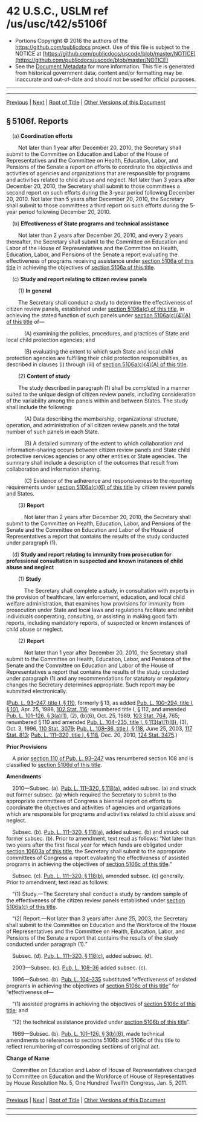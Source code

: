 ---
---

# 42 U.S.C., USLM ref /us/usc/t42/s5106f

* Portions Copyright © 2016 the authors of the https://github.com/publicdocs project.
  Use of this file is subject to the NOTICE at [https://github.com/publicdocs/uscode/blob/master/NOTICE](https://github.com/publicdocs/uscode/blob/master/NOTICE)
* See the [Document Metadata](././../../../../..//README.md) for more information.
  This file is generated from historical government data; content and/or formatting may be inaccurate and out-of-date and should not be used for official purposes.

----------
----------

[Previous](./../../../../..//us/usc/t42/ch67/schI/m__us_usc_t42_s5106e.md) | [Next](./../../../../..//us/usc/t42/ch67/schI/m__us_usc_t42_s5106f–1.md) | [Root of Title](./../../../../../) | [Other Versions of this Document](https://publicdocs.github.io/go/links?ns=uslm&ref=%2Fus%2Fusc%2Ft42%2Fs5106f)

## § 5106f. Reports

    (a) __Coordination efforts__ 

        Not later than 1 year after December 20, 2010, the Secretary shall submit to the Committee on Education and Labor of the House of Representatives and the Committee on Health, Education, Labor, and Pensions of the Senate a report on efforts to coordinate the objectives and activities of agencies and organizations that are responsible for programs and activities related to child abuse and neglect. Not later than 3 years after December 20, 2010, the Secretary shall submit to those committees a second report on such efforts during the 3-year period following December 20, 2010. Not later than 5 years after December 20, 2010, the Secretary shall submit to those committees a third report on such efforts during the 5-year period following December 20, 2010.

    (b) __Effectiveness of State programs and technical assistance__ 

        Not later than 2 years after December 20, 2010, and every 2 years thereafter, the Secretary shall submit to the Committee on Education and Labor of the House of Representatives and the Committee on Health, Education, Labor, and Pensions of the Senate a report evaluating the effectiveness of programs receiving assistance under [section 5106a of this title][/us/usc/t42/s5106a] in achieving the objectives of [section 5106a of this title][/us/usc/t42/s5106a].

    (c) __Study and report relating to citizen review panels__ 

        (1) __In general__ 

        The Secretary shall conduct a study to determine the effectiveness of citizen review panels, established under [section 5106a(c) of this title][/us/usc/t42/s5106a/c], in achieving the stated function of such panels under [section 5106a(c)(4)(A) of this title][/us/usc/t42/s5106a/c/4/A] of—

            (A) examining the policies, procedures, and practices of State and local child protection agencies; and

            (B) evaluating the extent to which such State and local child protection agencies are fulfilling their child protection responsibilities, as described in clauses (i) through (iii) of [section 5106a(c)(4)(A) of this title][/us/usc/t42/s5106a/c/4/A].

        (2) __Content of study__ 

        The study described in paragraph (1) shall be completed in a manner suited to the unique design of citizen review panels, including consideration of the variability among the panels within and between States. The study shall include the following:

            (A) Data describing the membership, organizational structure, operation, and administration of all citizen review panels and the total number of such panels in each State.

            (B) A detailed summary of the extent to which collaboration and information-sharing occurs between citizen review panels and State child protective services agencies or any other entities or State agencies. The summary shall include a description of the outcomes that result from collaboration and information sharing.

            (C) Evidence of the adherence and responsiveness to the reporting requirements under [section 5106a(c)(6) of this title][/us/usc/t42/s5106a/c/6] by citizen review panels and States.

        (3) __Report__ 

            Not later than 2 years after December 20, 2010, the Secretary shall submit to the Committee on Health, Education, Labor, and Pensions of the Senate and the Committee on Education and Labor of the House of Representatives a report that contains the results of the study conducted under paragraph (1).

    (d) __Study and report relating to immunity from prosecution for professional consultation in suspected and known instances of child abuse and neglect__ 

        (1) __Study__ 

            The Secretary shall complete a study, in consultation with experts in the provision of healthcare, law enforcement, education, and local child welfare administration, that examines how provisions for immunity from prosecution under State and local laws and regulations facilitate and inhibit individuals cooperating, consulting, or assisting in making good faith reports, including mandatory reports, of suspected or known instances of child abuse or neglect.

        (2) __Report__ 

            Not later than 1 year after December 20, 2010, the Secretary shall submit to the Committee on Health, Education, Labor, and Pensions of the Senate and the Committee on Education and Labor of the House of Representatives a report that contains the results of the study conducted under paragraph (1) and any recommendations for statutory or regulatory changes the Secretary determines appropriate. Such report may be submitted electronically.

([Pub. L. 93–247, title I, § 110][/us/pl/93/247/s110], formerly § 13, as added [Pub. L. 100–294, title I, § 101][/us/pl/100/294/s101], Apr. 25, 1988, [102 Stat. 116][/us/stat/102/116]; renumbered title I, § 112, and amended [Pub. L. 101–126, § 3(a)(1)][/us/pl/101/126/s3/a/1], (2), (b)(6), Oct. 25, 1989, [103 Stat. 764][/us/stat/103/764], 765; renumbered § 110 and amended [Pub. L. 104–235, title I, § 113(a)(1)(B)][/us/pl/104/235/s113/a/1/B], (3), Oct. 3, 1996, [110 Stat. 3079][/us/stat/110/3079]; [Pub. L. 108–36, title I, § 118][/us/pl/108/36/s118], June 25, 2003, [117 Stat. 813][/us/stat/117/813]; [Pub. L. 111–320, title I, § 118][/us/pl/111/320/s118], Dec. 20, 2010, [124 Stat. 3475][/us/stat/124/3475].)

 __Prior Provisions__ 

    A prior [section 110 of Pub. L. 93–247][/us/pl/93/247/s110] was renumbered section 108 and is classified to [section 5106d of this title][/us/usc/t42/s5106d].

 __Amendments__ 

    2010—Subsec. (a). [Pub. L. 111–320, § 118(a)][/us/pl/111/320/s118/a], added subsec. (a) and struck out former subsec. (a) which required the Secretary to submit to the appropriate committees of Congress a biennial report on efforts to coordinate the objectives and activities of agencies and organizations which are responsible for programs and activities related to child abuse and neglect.

    Subsec. (b). [Pub. L. 111–320, § 118(a)][/us/pl/111/320/s118/a], added subsec. (b) and struck out former subsec. (b). Prior to amendment, text read as follows: “Not later than two years after the first fiscal year for which funds are obligated under [section 10603a of this title][/us/usc/t42/s10603a], the Secretary shall submit to the appropriate committees of Congress a report evaluating the effectiveness of assisted programs in achieving the objectives of [section 5106c of this title][/us/usc/t42/s5106c].”

    Subsec. (c). [Pub. L. 111–320, § 118(b)][/us/pl/111/320/s118/b], amended subsec. (c) generally. Prior to amendment, text read as follows:

    “(1) Study.—The Secretary shall conduct a study by random sample of the effectiveness of the citizen review panels established under [section 5106a(c) of this title][/us/usc/t42/s5106a/c].

    “(2) Report.—Not later than 3 years after June 25, 2003, the Secretary shall submit to the Committee on Education and the Workforce of the House of Representatives and the Committee on Health, Education, Labor, and Pensions of the Senate a report that contains the results of the study conducted under paragraph (1).”

    Subsec. (d). [Pub. L. 111–320, § 118(c)][/us/pl/111/320/s118/c], added subsec. (d).

    2003—Subsec. (c). [Pub. L. 108–36][/us/pl/108/36] added subsec. (c).

    1996—Subsec. (b). [Pub. L. 104–235][/us/pl/104/235] substituted “effectiveness of assisted programs in achieving the objectives of [section 5106c of this title][/us/usc/t42/s5106c]” for “effectiveness of—

    “(1) assisted programs in achieving the objectives of [section 5106c of this title][/us/usc/t42/s5106c]; and

    “(2) the technical assistance provided under [section 5106b of this title][/us/usc/t42/s5106b]”.

    1989—Subsec. (b). [Pub. L. 101–126, § 3(b)(6)][/us/pl/101/126/s3/b/6], made technical amendments to references to sections 5106b and 5106c of this title to reflect renumbering of corresponding sections of original act.

 __Change of Name__ 

    Committee on Education and Labor of House of Representatives changed to Committee on Education and the Workforce of House of Representatives by House Resolution No. 5, One Hundred Twelfth Congress, Jan. 5, 2011.

----------

[Previous](./../../../../..//us/usc/t42/ch67/schI/m__us_usc_t42_s5106e.md) | [Next](./../../../../..//us/usc/t42/ch67/schI/m__us_usc_t42_s5106f–1.md) | [Root of Title](./../../../../../) | [Other Versions of this Document](https://publicdocs.github.io/go/links?ns=uslm&ref=%2Fus%2Fusc%2Ft42%2Fs5106f)

----------
----------

[/us/usc/t42/s5106a]: https://publicdocs.github.io/go/links?ns=uslm&ref=%2Fus%2Fusc%2Ft42%2Fs5106a
[/us/usc/t42/s5106a]: https://publicdocs.github.io/go/links?ns=uslm&ref=%2Fus%2Fusc%2Ft42%2Fs5106a
[/us/usc/t42/s5106a/c]: https://publicdocs.github.io/go/links?ns=uslm&ref=%2Fus%2Fusc%2Ft42%2Fs5106a%2Fc
[/us/usc/t42/s5106a/c/4/A]: https://publicdocs.github.io/go/links?ns=uslm&ref=%2Fus%2Fusc%2Ft42%2Fs5106a%2Fc%2F4%2FA
[/us/usc/t42/s5106a/c/4/A]: https://publicdocs.github.io/go/links?ns=uslm&ref=%2Fus%2Fusc%2Ft42%2Fs5106a%2Fc%2F4%2FA
[/us/usc/t42/s5106a/c/6]: https://publicdocs.github.io/go/links?ns=uslm&ref=%2Fus%2Fusc%2Ft42%2Fs5106a%2Fc%2F6
[/us/pl/93/247/s110]: https://publicdocs.github.io/go/links?ns=uslm&ref=%2Fus%2Fpl%2F93%2F247%2Fs110
[/us/pl/100/294/s101]: https://publicdocs.github.io/go/links?ns=uslm&ref=%2Fus%2Fpl%2F100%2F294%2Fs101
[/us/stat/102/116]: https://publicdocs.github.io/go/links?ns=uslm&ref=%2Fus%2Fstat%2F102%2F116
[/us/pl/101/126/s3/a/1]: https://publicdocs.github.io/go/links?ns=uslm&ref=%2Fus%2Fpl%2F101%2F126%2Fs3%2Fa%2F1
[/us/stat/103/764]: https://publicdocs.github.io/go/links?ns=uslm&ref=%2Fus%2Fstat%2F103%2F764
[/us/pl/104/235/s113/a/1/B]: https://publicdocs.github.io/go/links?ns=uslm&ref=%2Fus%2Fpl%2F104%2F235%2Fs113%2Fa%2F1%2FB
[/us/stat/110/3079]: https://publicdocs.github.io/go/links?ns=uslm&ref=%2Fus%2Fstat%2F110%2F3079
[/us/pl/108/36/s118]: https://publicdocs.github.io/go/links?ns=uslm&ref=%2Fus%2Fpl%2F108%2F36%2Fs118
[/us/stat/117/813]: https://publicdocs.github.io/go/links?ns=uslm&ref=%2Fus%2Fstat%2F117%2F813
[/us/pl/111/320/s118]: https://publicdocs.github.io/go/links?ns=uslm&ref=%2Fus%2Fpl%2F111%2F320%2Fs118
[/us/stat/124/3475]: https://publicdocs.github.io/go/links?ns=uslm&ref=%2Fus%2Fstat%2F124%2F3475
[/us/pl/93/247/s110]: https://publicdocs.github.io/go/links?ns=uslm&ref=%2Fus%2Fpl%2F93%2F247%2Fs110
[/us/usc/t42/s5106d]: https://publicdocs.github.io/go/links?ns=uslm&ref=%2Fus%2Fusc%2Ft42%2Fs5106d
[/us/pl/111/320/s118/a]: https://publicdocs.github.io/go/links?ns=uslm&ref=%2Fus%2Fpl%2F111%2F320%2Fs118%2Fa
[/us/pl/111/320/s118/a]: https://publicdocs.github.io/go/links?ns=uslm&ref=%2Fus%2Fpl%2F111%2F320%2Fs118%2Fa
[/us/usc/t42/s10603a]: https://publicdocs.github.io/go/links?ns=uslm&ref=%2Fus%2Fusc%2Ft42%2Fs10603a
[/us/usc/t42/s5106c]: https://publicdocs.github.io/go/links?ns=uslm&ref=%2Fus%2Fusc%2Ft42%2Fs5106c
[/us/pl/111/320/s118/b]: https://publicdocs.github.io/go/links?ns=uslm&ref=%2Fus%2Fpl%2F111%2F320%2Fs118%2Fb
[/us/usc/t42/s5106a/c]: https://publicdocs.github.io/go/links?ns=uslm&ref=%2Fus%2Fusc%2Ft42%2Fs5106a%2Fc
[/us/pl/111/320/s118/c]: https://publicdocs.github.io/go/links?ns=uslm&ref=%2Fus%2Fpl%2F111%2F320%2Fs118%2Fc
[/us/pl/108/36]: https://publicdocs.github.io/go/links?ns=uslm&ref=%2Fus%2Fpl%2F108%2F36
[/us/pl/104/235]: https://publicdocs.github.io/go/links?ns=uslm&ref=%2Fus%2Fpl%2F104%2F235
[/us/usc/t42/s5106c]: https://publicdocs.github.io/go/links?ns=uslm&ref=%2Fus%2Fusc%2Ft42%2Fs5106c
[/us/usc/t42/s5106c]: https://publicdocs.github.io/go/links?ns=uslm&ref=%2Fus%2Fusc%2Ft42%2Fs5106c
[/us/usc/t42/s5106b]: https://publicdocs.github.io/go/links?ns=uslm&ref=%2Fus%2Fusc%2Ft42%2Fs5106b
[/us/pl/101/126/s3/b/6]: https://publicdocs.github.io/go/links?ns=uslm&ref=%2Fus%2Fpl%2F101%2F126%2Fs3%2Fb%2F6


